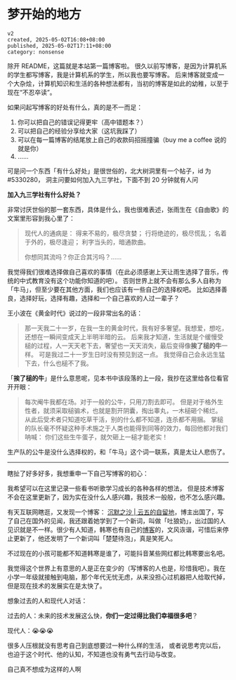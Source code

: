 # 梦开始的地方

```
v2
created, 2025-05-02T16:08+08:00
published, 2025-05-02T17:11+08:00
category: nonsense
```

除开 README，这篇就是本站第一篇博客啦。
很久以前写博客，是因为计算机系的学生都写博客，我是计算机系的学生，所以我也要写博客。
后来博客就变成一个大杂烩，计算机知识和生活的各种想法都有，当初的博客是如此的幼稚，以至于现在“不忍卒读”。

如果问起写博客的好处有什么，真的是不一而足：

1. 你可以把自己的错误记得更牢（高中错题本？）
2. 可以把自己的经验分享给大家（这坑我踩了）
3. 可以在每一篇博客的结尾放上自己的收款码招摇撞骗（buy me a coffee 说的就是你）
4. ……

可是问一个东西「有什么好处」是很世俗的，北大树洞里有一个帖子，id 为 #5330280，
洞主问要如何加入九三学社，下面不到 20 分钟就有人问

**加入九三学社有什么好处？**

非常讨厌世俗的那一套东西，具体是什么，我也很难表述，张雨生在《自由歌》的文案里形容到我心里了：

> 现代人的通病是：
> 得来不易的，极尽贪婪；
> 行将绝迹的，极尽慌乱；
> 名着于外的，极尽逢迎；
> 利字当头的，暗通款曲。
>
> 你想同其流吗？你正合其污吗？……

我觉得我们很难选择做自己喜欢的事情（在此必须感谢上天让雨生选择了音乐，传统的中式教育没有这个功能你知道的吧）。
否则世界上就不会有那么多人自称为「牛马」，但至少要在其他方面，我们也应该有一些自己的选择权吧。
比如选择善良，选择好玩，选择有趣，选择和一个自己喜欢的人过一辈子？

王小波在《黄金时代》说过的一段非常出名的话：

> 那一天我二十一岁，在我一生的黄金时代，我有好多奢望。我想爱，想吃，还想在一瞬间变成天上半明半暗的云。
> 后来我才知道，生活就是个缓慢受槌的过程，人一天天老下去，奢望也一天天消失，最后变得像**挨了槌的牛**一样。
> 可是我过二十一岁生日时没有预见到这一点。
> 我觉得自己会永远生猛下去，什么也槌不了我。

「**挨了槌的牛**」是什么意思呢，见本书中该段落的上一段，我抄在这里给各位看官开开眼：

> 每次阉牛我都在场。对于一般的公牛，只用刀割去即可。
> 但是对于格外生性者，就须采取槌骟术，也就是割开阴囊，掏出睾丸，一木槌砸个稀烂。
> 从此后受术者只知道吃草干活，别的什么都不知道，连杀都不用捆。
> 掌槌的队长毫不怀疑这种手术施之于人类也能得到同等的效力，每回他都对我们呐喊：
> 你们这些生牛蛋子，就欠砸上一槌才能老实！

生产队的公牛是没什么选择权的，和「牛马」这个词一联系，真是太让人悲伤了。

---

瞎扯了好多好多，我想重申一下自己写博客的初心：

我希望可以在这里记录一些看书听歌学习成长的各种各样的想法，
但是技术博客不会在这里更新了，因为实在没什么人感兴趣，我技术一般般，也不怎么感兴趣。

有天互联网瞎逛，又发现一个博客： [沉默之沙 | 云五的自留地](https://yukieyun.net/)，博主出国了，写了自己在国外的见闻，我还跟着她学到了一个新词，叫做「吐狼奶」，出过国的人见识就是不一样。很少有人知道，韩寒也有自己的[博客](https://blog.sina.com.cn/s/articlelist_1191258123_0_1.html)的，文风诙谐，可惜后来停止更新了，他还发明了一个新词叫「楚楚待泡」，真是笑死人。

不过现在的小孩可能都不知道韩寒是谁了，可能抖音某些网红都比韩寒要出名吧。

我觉得这个世界上有意思的人是正在变少的（写博客的人也是，珍惜我吧）。我在小学一年级就接触到电脑，那个年代无忧无虑，从来没担心过机器把人给取代掉，但是现在技术的发展实在是太快了。

想象过去的人和现代人对话：

过去的人：未来的技术发展这么快，**你们一定过得比我们幸福很多吧**？

现代人：😭😭😭

很多人压根就没有思考自己到底想要过一种什么样的生活，
或者说思考完以后，也迫于这个时代、他的认知，不知道也没有勇气去行动与改变。

自己真不想成为这样的人啊
